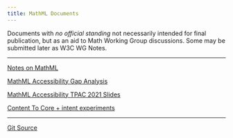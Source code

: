 ```yaml
---
title: MathML Documents
---
```


Documents with _no official standing_ not necessarily
intended for final publication, but as an aid to Math Working Group
discussions. Some may be submitted later as W3C WG Notes.

---

[Notes on MathML](notes-on-mathml)

[MathML Accessibility Gap Analysis](gap-analysis)

[MathML Accessibility TPAC 2021 Slides](TPAC-2021/index.html)

[Content To Core + intent experiments](ctopintent)

---




[Git Source](https://github.com/w3c/mathml-docs/)



